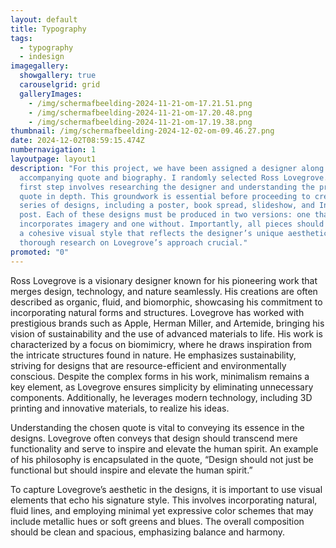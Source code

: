 ```yaml
---
layout: default
title: Typography
tags:
  - typography
  - indesign
imagegallery:
  showgallery: true
  carouselgrid: grid
  galleryImages:
    - /img/scherm­afbeelding-2024-11-21-om-17.21.51.png
    - /img/scherm­afbeelding-2024-11-21-om-17.20.48.png
    - /img/scherm­afbeelding-2024-11-21-om-17.19.38.png
thumbnail: /img/scherm­afbeelding-2024-12-02-om-09.46.27.png
date: 2024-12-02T08:59:15.474Z
numbernavigation: 1
layoutpage: layout1
description: "For this project, we have been assigned a designer along with an
  accompanying quote and biography. I randomly selected Ross Lovegrove. The
  first step involves researching the designer and understanding the provided
  quote in depth. This groundwork is essential before proceeding to create a
  series of designs, including a poster, book spread, slideshow, and Instagram
  post. Each of these designs must be produced in two versions: one that
  incorporates imagery and one without. Importantly, all pieces should maintain
  a cohesive visual style that reflects the designer’s unique aesthetic, making
  thorough research on Lovegrove’s approach crucial."
promoted: "0"
---
```

Ross Lovegrove is a visionary designer known for his pioneering work that merges design, technology, and nature seamlessly. His creations are often described as organic, fluid, and biomorphic, showcasing his commitment to incorporating natural forms and structures. Lovegrove has worked with prestigious brands such as Apple, Herman Miller, and Artemide, bringing his vision of sustainability and the use of advanced materials to life. His work is characterized by a focus on biomimicry, where he draws inspiration from the intricate structures found in nature. He emphasizes sustainability, striving for designs that are resource-efficient and environmentally conscious. Despite the complex forms in his work, minimalism remains a key element, as Lovegrove ensures simplicity by eliminating unnecessary components. Additionally, he leverages modern technology, including 3D printing and innovative materials, to realize his ideas.

Understanding the chosen quote is vital to conveying its essence in the designs. Lovegrove often conveys that design should transcend mere functionality and serve to inspire and elevate the human spirit. An example of his philosophy is encapsulated in the quote, “Design should not just be functional but should inspire and elevate the human spirit.”

To capture Lovegrove’s aesthetic in the designs, it is important to use visual elements that echo his signature style. This involves incorporating natural, fluid lines, and employing minimal yet expressive color schemes that may include metallic hues or soft greens and blues. The overall composition should be clean and spacious, emphasizing balance and harmony.